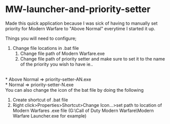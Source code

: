 # MW-launcher-and-priority-setter

Made this quick application because I was sick of having to manually set priority for Modern Warfare to "Above Normal" everytime I started it up.

Things you will need to configure;

1. Change file locations in .bat file
    1. Change file path of Modern Warfare.exe
    2. Change file path of priority setter and make sure to set it to the name of the priority you wish to have ie..
<br />
      * Above Normal => priority-setter-AN.exe
<br />
      * Normal => priority-setter-N.exe
<br />
You can also change the icon of the bat file by doing the following

1. Create shortcut of .bat file
2. Right click>Properties>Shortcut>Change Icon...>set path to location of Modern Warfares .exe file (G:\Call of Duty Modern Warfare\Modern Warfare Launcher.exe for example)
